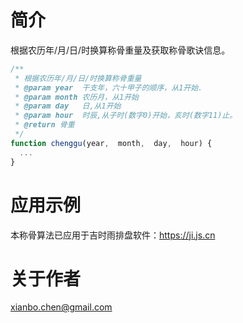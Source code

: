 # 简介
根据农历年/月/日/时换算称骨重量及获取称骨歌诀信息。
```javascript
/**
 * 根据农历年/月/日/时换算称骨重量
 * @param year  干支年，六十甲子的顺序，从1开始.
 * @param month 农历月，从1开始
 * @param day   日,从1开始
 * @param hour  时辰,从子时(数字0)开始，亥时(数字11)止。
 * @return 骨重
 */
function chenggu(year,  month,  day,  hour) {
  ...
}
```

# 应用示例
本称骨算法已应用于吉时雨排盘软件：https://ji.js.cn

# 关于作者
xianbo.chen@gmail.com

